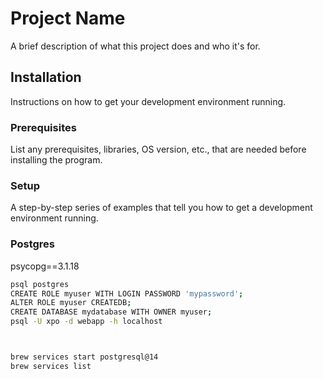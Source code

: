 # Project Name

A brief description of what this project does and who it's for.

## Installation

Instructions on how to get your development environment running.

### Prerequisites

List any prerequisites, libraries, OS version, etc., that are needed before installing the program.

### Setup

A step-by-step series of examples that tell you how to get a development environment running.
### Postgres
psycopg==3.1.18
```bash
psql postgres
CREATE ROLE myuser WITH LOGIN PASSWORD 'mypassword';
ALTER ROLE myuser CREATEDB;
CREATE DATABASE mydatabase WITH OWNER myuser;
psql -U xpo -d webapp -h localhost



brew services start postgresql@14
brew services list
```


